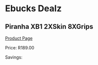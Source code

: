 
# Ebucks Dealz
## Piranha XB1 2XSkin 8XGrips
[Product Page](https://www.ebucks.com/web/shop/productSelected.do?prodId=1232227236&catId=365757697)

Price: R189.00

Savings: 


	
